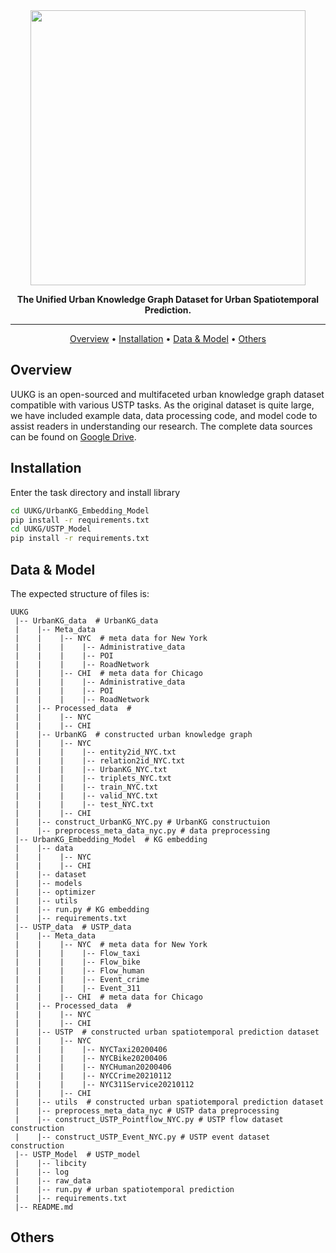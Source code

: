 <div align="center">
    <img src="https://github.com/usail-hkust/UUKG/blob/main/title.png" width="440px">
    <p> <b>
        The Unified Urban Knowledge Graph Dataset for Urban Spatiotemporal Prediction.</b>
    </p>

------

<p align="center">
  <a href="#overview">Overview</a> •
  <a href="#installation">Installation</a> •
  <a href="#how-to-run">Data & Model</a> •
  <a href="#other-kg-representation-open-source-projects">Others</a> 
</p>
</div>

## Overview
UUKG is an open-sourced and multifaceted urban knowledge graph dataset compatible with various USTP tasks. As the original dataset is quite large, we have included example data, data processing code, and model code to assist readers in understanding our research. The complete data sources can be found on [Google Drive](https://drive.google.com/file/d/1P8h_jfchAIpkStz-oKd_yleSyE9OAvkm/view?usp=sharing).

## Installation

Enter the task directory and install library
```bash
cd UUKG/UrbanKG_Embedding_Model
pip install -r requirements.txt
cd UUKG/USTP_Model
pip install -r requirements.txt
```

## Data & Model

The expected structure of files is:

```
UUKG
 |-- UrbanKG_data  # UrbanKG_data
 |    |-- Meta_data
 |    |    |-- NYC  # meta data for New York
 |    |    |    |-- Administrative_data    
 |    |    |    |-- POI     
 |    |    |    |-- RoadNetwork     
 |    |    |-- CHI  # meta data for Chicago
 |    |    |    |-- Administrative_data    
 |    |    |    |-- POI     
 |    |    |    |-- RoadNetwork     
 |    |-- Processed_data  # 
 |    |    |-- NYC
 |    |    |-- CHI 
 |    |-- UrbanKG  # constructed urban knowledge graph
 |    |    |-- NYC
 |    |    |    |-- entity2id_NYC.txt   
 |    |    |    |-- relation2id_NYC.txt     
 |    |    |    |-- UrbanKG_NYC.txt
 |    |    |    |-- triplets_NYC.txt   
 |    |    |    |-- train_NYC.txt  
 |    |    |    |-- valid_NYC.txt
 |    |    |    |-- test_NYC.txt
 |    |    |-- CHI 
 |    |-- construct_UrbanKG_NYC.py # UrbanKG constructuion
 |    |-- preprocess_meta_data_nyc.py # data preprocessing
 |-- UrbanKG_Embedding_Model  # KG embedding
 |    |-- data
 |    |    |-- NYC
 |    |    |-- CHI 
 |    |-- dataset
 |    |-- models
 |    |-- optimizer
 |    |-- utils
 |    |-- run.py # KG embedding 
 |    |-- requirements.txt
 |-- USTP_data  # USTP_data
 |    |-- Meta_data
 |    |    |-- NYC  # meta data for New York
 |    |    |    |-- Flow_taxi    
 |    |    |    |-- Flow_bike     
 |    |    |    |-- Flow_human     
 |    |    |    |-- Event_crime     
 |    |    |    |-- Event_311  
 |    |    |-- CHI  # meta data for Chicago
 |    |-- Processed_data  # 
 |    |    |-- NYC
 |    |    |-- CHI 
 |    |-- USTP  # constructed urban spatiotemporal prediction dataset
 |    |    |-- NYC
 |    |    |    |-- NYCTaxi20200406  
 |    |    |    |-- NYCBike20200406     
 |    |    |    |-- NYCHuman20200406
 |    |    |    |-- NYCCrime20210112   
 |    |    |    |-- NYC311Service20210112  
 |    |    |-- CHI 
 |    |-- utils  # constructed urban spatiotemporal prediction dataset
 |    |-- preprocess_meta_data_nyc # USTP data preprocessing
 |    |-- construct_USTP_Pointflow_NYC.py # USTP flow dataset construction
 |    |-- construct_USTP_Event_NYC.py # USTP event dataset construction
 |-- USTP_Model  # USTP_model
 |    |-- libcity
 |    |-- log
 |    |-- raw_data
 |    |-- run.py # urban spatiotemporal prediction 
 |    |-- requirements.txt
 |-- README.md

```

## Others